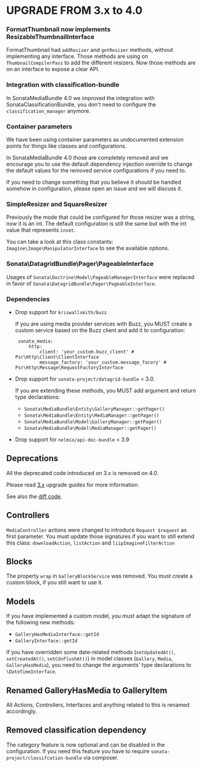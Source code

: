 UPGRADE FROM 3.x to 4.0
=======================

### FormatThumbnail now implements ResizableThumbnailInterface

  FormatThumbnail had `addResizer` and `getResizer` methods, without implementing
  any interface. Those methods are using on `ThumbnailCompilerPass` to add the
  different resizers. Now those methods are on an interface to expose a clear API.

### Integration with classification-bundle

  In SonataMediaBundle 4.0 we improved the integration with SonataClassificationBundle, you don't need
  to configure the `classification_manager` anymore.

### Container parameters

  We have been using container parameters as undocumented extension points for things like classes and configurations.

  In SonataMediaBundle 4.0 those are completely removed and we encourage you to use the default
  dependency injection override to change the default values for the removed service configurations if you need to.

  If you need to change something that you believe it should be handled somehow in configuration,
  please open an issue and we will discuss it.

### SimpleResizer and SquareResizer

  Previously the mode that could be configured for those resizer was a string, now it is an int.
  The default configuration is still the same but with the int value that represents `inset`.

  You can take a look at this class constants: `Imagine\Image\ManipulatorInterface` to see the
  available options.

### Sonata\DatagridBundle\Pager\PageableInterface

  Usages of `Sonata\Doctrine\Model\PageableManagerInterface` were replaced in favor of `Sonata\DatagridBundle\Pager\PageableInterface`.

### Dependencies

- Drop support for `kriswallsmith/buzz`

  If you are using media provider services with Buzz, you MUST create a custom service based on the Buzz client and add it to configuration:

       sonata_media:
           http:
               client: 'your_custom.buzz_client' # Psr\Http\Client\ClientInterface
               message_factory: 'your_custom.message_facory' # Psr\Http\Message\RequestFactoryInterface

- Drop support for `sonata-project/datagrid-bundle` < 3.0.

  If you are extending these methods, you MUST add argument and return type declarations:

    - `Sonata\MediaBundle\Entity\GalleryManager::getPager()`
    - `Sonata\MediaBundle\Entity\MediaManager::getPager()`
    - `Sonata\MediaBundle\Model\GalleryManager::getPager()`
    - `Sonata\MediaBundle\Model\MediaManager::getPager()`

- Drop support for `nelmio/api-doc-bundle` < 3.9

## Deprecations

All the deprecated code introduced on 3.x is removed on 4.0.

Please read [3.x](https://github.com/sonata-project/SonataMediaBundle/tree/3.x) upgrade guides for more information.

See also the [diff code](https://github.com/sonata-project/SonataMediaBundle/compare/3.x...4.0.0).

## Controllers

`MediaController` actions were changed to introduce `Request $request` as first parameter.
You must update those signatures if you want to still extend this class:
`downloadAction`, `listAction` and `liipImagineFilterAction`

## Blocks

The property `wrap` in `GalleryBlockService` was removed. You must create a custom block, if you still want to use it.

## Models

If you have implemented a custom model, you must adapt the signature of the following new methods:
 * `GalleryHasMediaInterface::getId`
 * `GalleryInterface::getId`

If you have overridden some date-related methods (`setUpdatedAt()`, `setCreatedAt()`, `setCdnFlushAt()`) in model classes (`Gallery`, `Media`, `GalleryHasMedia`),
you need to change the arguments' type declarations to `\DateTimeInterface`.

## Renamed GalleryHasMedia to GalleryItem

All Actions, Controllers, Interfaces and anything related to this is renamed accordingly.

## Removed classification dependency

The category feature is now optional and can be disabled in the configuration.
If you need this feature you have to require `sonata-project/classifcation-bundle` via composer.
